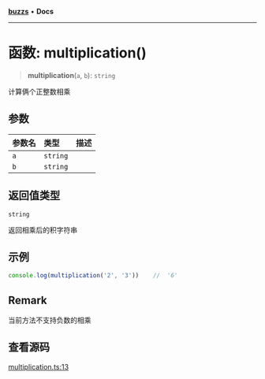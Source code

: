 [**buzzs**](../README.md) • **Docs**

***

# 函数: multiplication()

> **multiplication**(`a`, `b`): `string`

计算俩个正整数相乘

## 参数

| 参数名 | 类型 | 描述 |
| :------ | :------ | :------ |
| `a` | `string` |  |
| `b` | `string` |  |

## 返回值类型

`string`

返回相乘后的积字符串

## 示例

```ts
console.log(multiplication('2', '3'))    //  '6'
```

## Remark

当前方法不支持负数的相乘

## 查看源码

[multiplication.ts:13](https://github.com/Leexiaop/buzz/blob/99fb078192c5ecbd5dc4be8c30a86d1e5b8d63da/src/multiplication.ts#L13)
